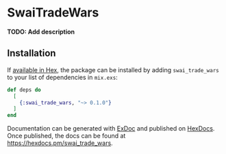 # SwaiTradeWars

**TODO: Add description**

## Installation

If [available in Hex](https://hex.pm/docs/publish), the package can be installed
by adding `swai_trade_wars` to your list of dependencies in `mix.exs`:

```elixir
def deps do
  [
    {:swai_trade_wars, "~> 0.1.0"}
  ]
end
```

Documentation can be generated with [ExDoc](https://github.com/elixir-lang/ex_doc)
and published on [HexDocs](https://hexdocs.pm). Once published, the docs can
be found at <https://hexdocs.pm/swai_trade_wars>.

